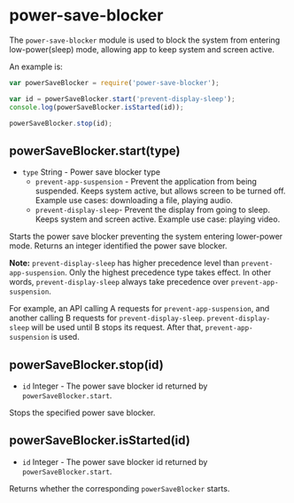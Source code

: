 ﻿# power-save-blocker

The `power-save-blocker` module is used to block the system from entering
low-power(sleep) mode, allowing app to keep system and screen active.

An example is:

```javascript
var powerSaveBlocker = require('power-save-blocker');

var id = powerSaveBlocker.start('prevent-display-sleep');
console.log(powerSaveBlocker.isStarted(id));

powerSaveBlocker.stop(id);
```

## powerSaveBlocker.start(type)

* `type` String - Power save blocker type
  * `prevent-app-suspension` - Prevent the application from being suspended.
    Keeps system active, but allows screen to be turned off.  Example use cases:
    downloading a file, playing audio.
  * `prevent-display-sleep`- Prevent the display from going to sleep. Keeps system
    and screen active.  Example use case: playing video.

Starts the power save blocker preventing the system entering lower-power mode.
Returns an integer identified the power save blocker.

**Note:**
`prevent-display-sleep` has higher precedence level than `prevent-app-suspension`.
Only the highest precedence type takes effect. In other words, `prevent-display-sleep`
always take precedence over `prevent-app-suspension`.

For example, an API calling A requests for `prevent-app-suspension`, and
another calling B requests for `prevent-display-sleep`. `prevent-display-sleep`
will be used until B stops its request. After that, `prevent-app-suspension` is used.

## powerSaveBlocker.stop(id)

* `id` Integer - The power save blocker id returned by `powerSaveBlocker.start`.

Stops the specified power save blocker.

## powerSaveBlocker.isStarted(id)

* `id` Integer - The power save blocker id returned by `powerSaveBlocker.start`.

Returns whether the corresponding `powerSaveBlocker` starts.
